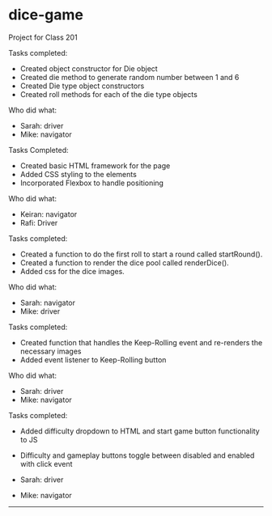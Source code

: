 # dice-game
Project for Class 201


Tasks completed:

* Created object constructor for Die object
* Created die method to generate random number between 1 and 6
* Created Die type object constructors
* Created roll methods for each of the die type objects


Who did what:

* Sarah: driver
* Mike: navigator

Tasks Completed:

* Created basic HTML framework for the page
* Added CSS styling to the elements
* Incorporated Flexbox to handle positioning

Who did what:

* Keiran: navigator
* Rafi: Driver


Tasks completed:

* Created a function to do the first roll to start a round called startRound().
* Created a function to render the dice pool called renderDice().
* Added css for the dice images.

Who did what:

* Sarah: navigator
* Mike: driver

Tasks completed:

* Created function that handles the Keep-Rolling event and re-renders the necessary images
* Added event listener to Keep-Rolling button

Who did what:

* Sarah: driver
* Mike: navigator

Tasks completed:

* Added difficulty dropdown to HTML and start game button functionality to JS
* Difficulty and gameplay buttons toggle between disabled and enabled with click event

* Sarah: driver
* Mike: navigator

________________________________________________________
